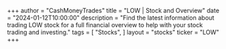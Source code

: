 +++
author = "CashMoneyTrades"
title = "LOW | Stock and Overview"
date = "2024-01-12T10:00:00"
description = "Find the latest information about trading LOW stock for a full financial overview to help with your stock trading and investing."
tags = [
   "Stocks",
]
layout = "stocks"
ticker = "LOW"
+++
